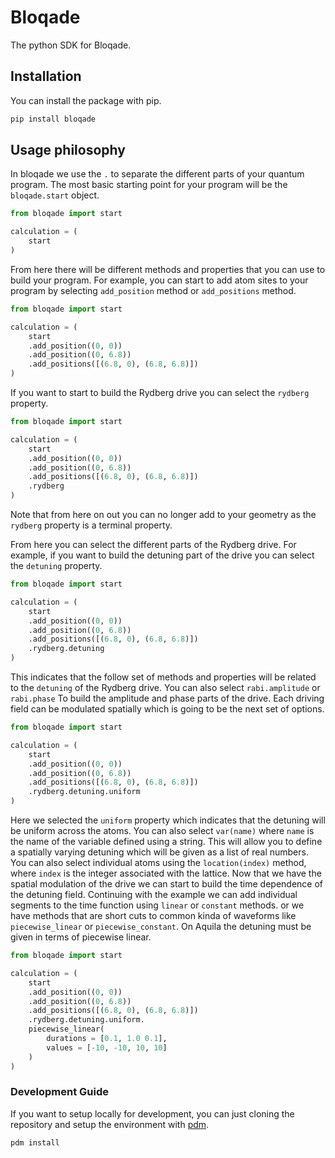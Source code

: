 # Bloqade

The python SDK for Bloqade.

## Installation

You can install the package with pip.

```sh
pip install bloqade
```

## Usage philosophy

In bloqade we use the `.` to separate the different parts of your quantum program. The most basic starting point for your program will be 
the `bloqade.start` object. 

```python
from bloqade import start

calculation = (
    start
)

```

From here there will be different methods and properties that you can use to build your program. For example,
you can start to add atom sites to your program by selecting `add_position` method or `add_positions` method.

```python
from bloqade import start

calculation = (
    start
    .add_position((0, 0))
    .add_position((0, 6.8))
    .add_positions([(6.8, 0), (6.8, 6.8)])
)
```

If you want to start to build the Rydberg drive you can select the `rydberg` property.

```python
from bloqade import start

calculation = (
    start
    .add_position((0, 0))
    .add_position((0, 6.8))
    .add_positions([(6.8, 0), (6.8, 6.8)])
    .rydberg
)
```
Note that from here on out you can no longer add to your geometry as the `rydberg` property is a terminal property. 

From here you can select the different parts of the Rydberg drive. For example, if you want to build the detuning part of the drive you can select the `detuning` property.

```python
from bloqade import start

calculation = (
    start
    .add_position((0, 0))
    .add_position((0, 6.8))
    .add_positions([(6.8, 0), (6.8, 6.8)])
    .rydberg.detuning
)
```

This indicates that the follow set of methods and properties will be related to the `detuning` of the Rydberg drive. You can also select `rabi.amplitude` or `rabi.phase`
To build the amplitude and phase parts of the drive. Each driving field can be modulated spatially which is going to be the next set of options. 

```python
from bloqade import start

calculation = (
    start
    .add_position((0, 0))
    .add_position((0, 6.8))
    .add_positions([(6.8, 0), (6.8, 6.8)])
    .rydberg.detuning.uniform
)
```

Here we selected the `uniform` property which indicates that the detuning will be uniform across the atoms. You can also select `var(name)` where `name` is the name of the variable
defined using a string. This will allow you to define a spatially varying detuning which will be given as a list of real numbers. You can also select individual atoms using the `location(index)` method, where `index` is the integer associated with the lattice. Now that we have the spatial modulation of the drive we can start to build the time dependence of the detuning field. Continuing with the example we can add individual segments to the time function using `linear` or `constant` methods. or we have methods that are short cuts to common kinda of waveforms like `piecewise_linear` or `piecewise_constant`. On Aquila the detuning must be given in terms of piecewise linear.

```python
from bloqade import start

calculation = (
    start
    .add_position((0, 0))
    .add_position((0, 6.8))
    .add_positions([(6.8, 0), (6.8, 6.8)])
    .rydberg.detuning.uniform.
    piecewise_linear(
        durations = [0.1, 1.0 0.1],
        values = [-10, -10, 10, 10]
    )
)
```



### Development Guide

If you want to setup locally for development, you can just cloning the repository and setup the
environment with [pdm](https://pdm.fming.dev/latest/).

```sh
pdm install
```
